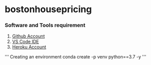 # bostonhousepricing

### Software and Tools requirement

1. [Github Account](https://github.com)
2. [VS Code IDE](https://code.visualstudio.com)
3. [Heroku Account](https://heroku.com)

'''
Creating an environment
conda create -p venv python==3.7 -y
'''